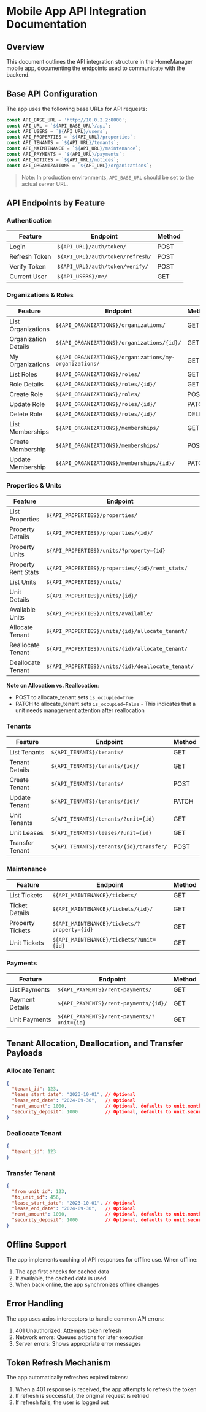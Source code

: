 # Mobile App API Integration Documentation

## Overview

This document outlines the API integration structure in the HomeManager mobile app, documenting the endpoints used to communicate with the backend.

## Base API Configuration

The app uses the following base URLs for API requests:

```javascript
const API_BASE_URL = 'http://10.0.2.2:8000';
const API_URL = `${API_BASE_URL}/api`;
const API_USERS = `${API_URL}/users`;
const API_PROPERTIES = `${API_URL}/properties`;
const API_TENANTS = `${API_URL}/tenants`;
const API_MAINTENANCE = `${API_URL}/maintenance`;
const API_PAYMENTS = `${API_URL}/payments`;
const API_NOTICES = `${API_URL}/notices`;
const API_ORGANIZATIONS = `${API_URL}/organizations`;
```

> Note: In production environments, `API_BASE_URL` should be set to the actual server URL.

## API Endpoints by Feature

### Authentication

| Feature | Endpoint | Method |
|---------|----------|--------|
| Login | `${API_URL}/auth/token/` | POST |
| Refresh Token | `${API_URL}/auth/token/refresh/` | POST |
| Verify Token | `${API_URL}/auth/token/verify/` | POST |
| Current User | `${API_USERS}/me/` | GET |

### Organizations & Roles

| Feature | Endpoint | Method |
|---------|----------|--------|
| List Organizations | `${API_ORGANIZATIONS}/organizations/` | GET |
| Organization Details | `${API_ORGANIZATIONS}/organizations/{id}/` | GET |
| My Organizations | `${API_ORGANIZATIONS}/organizations/my-organizations/` | GET |
| List Roles | `${API_ORGANIZATIONS}/roles/` | GET |
| Role Details | `${API_ORGANIZATIONS}/roles/{id}/` | GET |
| Create Role | `${API_ORGANIZATIONS}/roles/` | POST |
| Update Role | `${API_ORGANIZATIONS}/roles/{id}/` | PATCH |
| Delete Role | `${API_ORGANIZATIONS}/roles/{id}/` | DELETE |
| List Memberships | `${API_ORGANIZATIONS}/memberships/` | GET |
| Create Membership | `${API_ORGANIZATIONS}/memberships/` | POST |
| Update Membership | `${API_ORGANIZATIONS}/memberships/{id}/` | PATCH |

### Properties & Units

| Feature | Endpoint | Method |
|---------|----------|--------|
| List Properties | `${API_PROPERTIES}/properties/` | GET |
| Property Details | `${API_PROPERTIES}/properties/{id}/` | GET |
| Property Units | `${API_PROPERTIES}/units/?property={id}` | GET |
| Property Rent Stats | `${API_PROPERTIES}/properties/{id}/rent_stats/` | GET |
| List Units | `${API_PROPERTIES}/units/` | GET |
| Unit Details | `${API_PROPERTIES}/units/{id}/` | GET |
| Available Units | `${API_PROPERTIES}/units/available/` | GET |
| Allocate Tenant | `${API_PROPERTIES}/units/{id}/allocate_tenant/` | POST |
| Reallocate Tenant | `${API_PROPERTIES}/units/{id}/allocate_tenant/` | PATCH |
| Deallocate Tenant | `${API_PROPERTIES}/units/{id}/deallocate_tenant/` | POST |

**Note on Allocation vs. Reallocation**: 
- POST to allocate_tenant sets `is_occupied=True`
- PATCH to allocate_tenant sets `is_occupied=False` - This indicates that a unit needs management attention after reallocation

### Tenants

| Feature | Endpoint | Method |
|---------|----------|--------|
| List Tenants | `${API_TENANTS}/tenants/` | GET |
| Tenant Details | `${API_TENANTS}/tenants/{id}/` | GET |
| Create Tenant | `${API_TENANTS}/tenants/` | POST |
| Update Tenant | `${API_TENANTS}/tenants/{id}/` | PATCH |
| Unit Tenants | `${API_TENANTS}/tenants/?unit={id}` | GET |
| Unit Leases | `${API_TENANTS}/leases/?unit={id}` | GET |
| Transfer Tenant | `${API_TENANTS}/tenants/{id}/transfer/` | POST |

### Maintenance

| Feature | Endpoint | Method |
|---------|----------|--------|
| List Tickets | `${API_MAINTENANCE}/tickets/` | GET |
| Ticket Details | `${API_MAINTENANCE}/tickets/{id}/` | GET |
| Property Tickets | `${API_MAINTENANCE}/tickets/?property={id}` | GET |
| Unit Tickets | `${API_MAINTENANCE}/tickets/?unit={id}` | GET |

### Payments

| Feature | Endpoint | Method |
|---------|----------|--------|
| List Payments | `${API_PAYMENTS}/rent-payments/` | GET |
| Payment Details | `${API_PAYMENTS}/rent-payments/{id}/` | GET |
| Unit Payments | `${API_PAYMENTS}/rent-payments/?unit={id}` | GET |

## Tenant Allocation, Deallocation, and Transfer Payloads

### Allocate Tenant
```json
{
  "tenant_id": 123,
  "lease_start_date": "2023-10-01", // Optional
  "lease_end_date": "2024-09-30",   // Optional
  "rent_amount": 1000,              // Optional, defaults to unit.monthly_rent
  "security_deposit": 1000          // Optional, defaults to unit.security_deposit
}
```

### Deallocate Tenant
```json
{
  "tenant_id": 123
}
```

### Transfer Tenant
```json
{
  "from_unit_id": 123,
  "to_unit_id": 456,
  "lease_start_date": "2023-10-01", // Optional
  "lease_end_date": "2024-09-30",   // Optional
  "rent_amount": 1000,              // Optional, defaults to unit.monthly_rent
  "security_deposit": 1000          // Optional, defaults to unit.security_deposit
}
```

## Offline Support

The app implements caching of API responses for offline use. When offline:

1. The app first checks for cached data
2. If available, the cached data is used
3. When back online, the app synchronizes offline changes

## Error Handling

The app uses axios interceptors to handle common API errors:

1. 401 Unauthorized: Attempts token refresh
2. Network errors: Queues actions for later execution
3. Server errors: Shows appropriate error messages

## Token Refresh Mechanism

The app automatically refreshes expired tokens:

1. When a 401 response is received, the app attempts to refresh the token
2. If refresh is successful, the original request is retried
3. If refresh fails, the user is logged out
